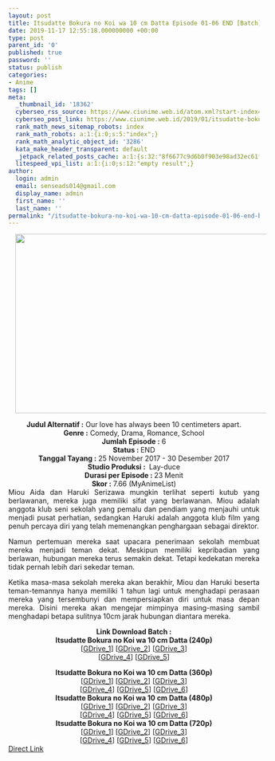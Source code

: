 ```yaml
---
layout: post
title: Itsudatte Bokura no Koi wa 10 cm Datta Episode 01-06 END [Batch] Subtitle Indonesia
date: 2019-11-17 12:55:18.000000000 +00:00
type: post
parent_id: '0'
published: true
password: ''
status: publish
categories:
- Anime
tags: []
meta:
  _thumbnail_id: '18362'
  cyberseo_rss_source: https://www.ciunime.web.id/atom.xml?start-index=1801&max-results=150
  cyberseo_post_link: https://www.ciunime.web.id/2019/01/itsudatte-bokura-no-koi-wa-10-cm-datta.html
  rank_math_news_sitemap_robots: index
  rank_math_robots: a:1:{i:0;s:5:"index";}
  rank_math_analytic_object_id: '3286'
  kata_make_header_transparent: default
  _jetpack_related_posts_cache: a:1:{s:32:"8f6677c9d6b0f903e98ad32ec61f8deb";a:2:{s:7:"expires";i:1654107504;s:7:"payload";a:3:{i:0;a:1:{s:2:"id";i:26643;}i:1;a:1:{s:2:"id";i:26639;}i:2;a:1:{s:2:"id";i:26637;}}}}
  litespeed_vpi_list: a:1:{i:0;s:12:"empty result";}
author:
  login: admin
  email: senseads014@gmail.com
  display_name: admin
  first_name: ''
  last_name: ''
permalink: "/itsudatte-bokura-no-koi-wa-10-cm-datta-episode-01-06-end-batch-subtitle-indonesia/"
---
```

<div class="separator" style="clear: both; text-align: center;"><a href="https://1.bp.blogspot.com/-8aMNUCE1Zxg/XDRmv_rqZZI/AAAAAAAAGqc/igZMBVFz130pZcJXaRbFqNjlMSJhk7rdgCLcBGAs/s1600/Itsudatte%2BBokura%2Bno%2BKoi%2Bwa%2B10cm%2BDatta.jpg" imageanchor="1" style="margin-left: 1em; margin-right: 1em;"><img border="0" data-original-height="720" data-original-width="1280" height="360" src="{{ site.baseurl }}/assets/2019/11/Itsudatte%2BBokura%2Bno%2BKoi%2Bwa%2B10cm%2BDatta.jpg" width="640" /></a></div>
<p>
<div style="text-align: center;"><b>Judul Alternatif :</b> Our love has always been 10 centimeters apart.</div>
<div style="text-align: center;"><b><b>Genre :</b></b> Comedy, Drama, Romance, School</div>
<div style="text-align: center;"><b>Jumlah Episode :</b> 6<br /><b>Status :&nbsp;</b>END<br /><b>Tanggal Tayang :</b> 25 November 2017 - 30 Desember 2017<br /><b>Studio Produksi :&nbsp;</b> Lay-duce<br /><b>Durasi per Episode :&nbsp;</b>23 Menit</div>
<div style="text-align: center;"><b>Skor :</b> 7.66 (MyAnimeList)</div>
<div style="text-align: justify;"></div>
<div style="text-align: justify;">Miou Aida dan Haruki Serizawa mungkin terlihat seperti kutub yang berlawanan, mereka juga memiliki sifat yang berlawanan. Miou adalah anggota klub seni sekolah yang pemalu dan pendiam yang menjauhi untuk menjadi pusat perhatian, sedangkan Haruki adalah anggota klub film yang penuh percaya diri yang telah memenangkan penghargaan sebagai direktor.</p>
<p>Namun pertemuan mereka saat upacara penerimaan sekolah membuat mereka menjadi teman dekat. Meskipun memiliki kepribadian yang berlawan, hubungan mereka terus semakin dekat. Tetapi kedekatan mereka tidak pernah lebih dari sekedar teman.</p>
<p>Ketika masa-masa sekolah mereka akan berakhir, Miou dan Haruki beserta teman-temannya hanya memiliki 1 tahun lagi untuk menghadapi perasaan mereka yang tersembunyi dan mempersiapkan diri untuk masa depan mereka. Disini mereka akan mengejar mimpinya masing-masing sambil menghadapi betapa sulitnya 10cm jarak hubungan diantara mereka.</p></div>
<div style="text-align: justify;"></div>
<div style="text-align: justify;"></div>
<div style="text-align: center;"><b>Link Download Batch :</b></div>
<div style="text-align: center;">
<div style="text-align: center;"><b>Itsudatte Bokura no Koi wa 10 cm Datta (240p)</b></div>
<div style="text-align: center;">[<a href="https://drive.google.com/uc?id=15r8gqftNSi_f9P9ajv6e8IT2LxQKN2uR" target="_blank" rel="noopener">GDrive_1</a>] [<a href="https://drive.google.com/uc?id=1xZ87F4QpV_UGOP0PlCruw2CBeivuzZAF" target="_blank" rel="noopener">GDrive_2</a>] [<a href="https://drive.google.com/uc?id=1kI40j7zSuttITBGgheP16T_NLjFg7Dn5" target="_blank" rel="noopener">GDrive_3</a>]<br />[<a href="https://drive.google.com/uc?id=1lQ7dTvxG7cdt5tG1e_lPFjGxoh9yUde0" target="_blank" rel="noopener">GDrive_4</a>] [<a href="https://drive.google.com/uc?export=download&amp;id=1rox2F08DUgIWJmN5308YtkajVreKMdXC" target="_blank" rel="noopener">GDrive_5</a>]</div>
<p></div>
<div style="text-align: center;"><b>Itsudatte Bokura no Koi wa 10 cm Datta (360p)</b></div>
<div style="text-align: center;">[<a href="https://drive.google.com/uc?id=1opG0QxeeIGhM1a2DoLEXgZ-LBE52PmaE" target="_blank" rel="noopener">GDrive_1</a>] [<a href="https://drive.google.com/uc?id=1qkjrLZDFuaO-pw8fr8m2UTyw1b_eUHk8" target="_blank" rel="noopener">GDrive_2</a>] [<a href="https://drive.google.com/uc?id=1XtbI1Hkuc5UnGjmYGheHUHUFlLSAyKrP" target="_blank" rel="noopener">GDrive_3</a>]<br />[<a href="https://drive.google.com/uc?id=1ff91K3a2-iNF91ItodOOrCQDjl6VkEKY" target="_blank" rel="noopener">GDrive_4</a>] [<a href="https://drive.google.com/uc?export=download&amp;id=1nJY31U_TmhuyvWs2hEpoCqh4SsQPMdHA" target="_blank" rel="noopener">GDrive_5</a>] [<a href="https://drive.google.com/uc?id=1d7YElDTROH-gxpIcGlim4Iir1RDb4SKt" target="_blank" rel="noopener">GDrive_6</a>]</div>
<div style="text-align: center;"></div>
<div style="text-align: center;"><b>Itsudatte Bokura no Koi wa 10 cm Datta (480p)</b><br />[<a href="https://drive.google.com/uc?id=1SbmJuqFlKwQ9_7dYRSj83UREo5JzzE1b" target="_blank" rel="noopener">GDrive_1</a>] [<a href="https://drive.google.com/uc?id=119YZWQP9bIVrmzkYjOOGn7-M5ldQYiwl" target="_blank" rel="noopener">GDrive_2</a>] [<a href="https://drive.google.com/uc?id=1mbjFTPN76hbgFovc7Kcng3dxpu2Sx1jZ" target="_blank" rel="noopener">GDrive_3</a>]<br />[<a href="https://drive.google.com/uc?id=1kb7rq8L7uMN3gvNV-rWp1cdN-wkYNR7k" target="_blank" rel="noopener">GDrive_4</a>] [<a href="https://drive.google.com/uc?id=1Q6RwcQ2bB4lkxzqj49MqmyPEXcV41p7C" target="_blank" rel="noopener">GDrive_5</a>] [<a href="https://drive.google.com/uc?id=1ClPKm4tOJ3wvu8iZGH1P9j3Cbob-X7jb" target="_blank" rel="noopener">GDrive_6</a>]</div>
<div style="text-align: center;"><b>Itsudatte Bokura no Koi wa 10 cm Datta (720p)</b><br />[<a href="https://drive.google.com/uc?id=1V1p3bC5pGGi4ai2VSWtaIqQDWwNSzrk4" target="_blank" rel="noopener">GDrive_1</a>] [<a href="https://drive.google.com/uc?id=1ywwosmon-mh3kCeejgdpOfqlioig9dZQ" target="_blank" rel="noopener">GDrive_2</a>] [<a href="https://drive.google.com/uc?id=1ZZKwogZNcREe-MYYibBGUstDrrwwzIoB" target="_blank" rel="noopener">GDrive_3</a>]<br />[<a href="https://drive.google.com/uc?id=1cCCHT6Wau10Vz8yWKDJ7NhhiUfEYkB5U" target="_blank" rel="noopener">GDrive_4</a>] [<a href="https://drive.google.com/uc?id=1V9YJFL5BLPzgGuJlIFU4mtddYAE4-BOE" target="_blank" rel="noopener">GDrive_5</a>] [<a href="https://drive.google.com/uc?id=1f_9zs2J_hEepK0f8938h-xau6YIn3KbE" target="_blank" rel="noopener">GDrive_6</a>]</div>
<link rel="stylesheet" href="https://cdnjs.cloudflare.com/ajax/libs/font-awesome/4.7.0/css/font-awesome.min.css" />
<div class="divbtn"> <a href="https://handymansurrender.com/fihup8buzv?key=94550f7ce39444073321dde3b8782f97" class="btn"><i class="fa fa-download"></i> Direct Link</a> </div>
